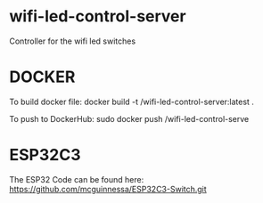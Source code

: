 # wifi-led-control-server
Controller for the wifi led switches


DOCKER
======

To build docker file:
docker build -t <account>/wifi-led-control-server:latest .

To push to DockerHub:
sudo docker push <account>/wifi-led-control-serve



ESP32C3
=======
The ESP32 Code can be found here:
https://github.com/mcguinnessa/ESP32C3-Switch.git
